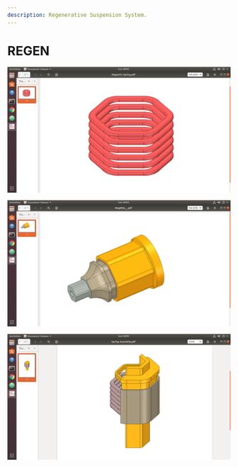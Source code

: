 ```yaml
---
description: Regenerative Suspension System.
---
```


# REGEN

![](.gitbook/assets/screenshot-from-2019-09-01-00-02-39.png)

![](.gitbook/assets/screenshot-from-2019-09-01-00-05-12.png)

![](.gitbook/assets/screenshot-from-2019-09-01-00-05-25.png)

